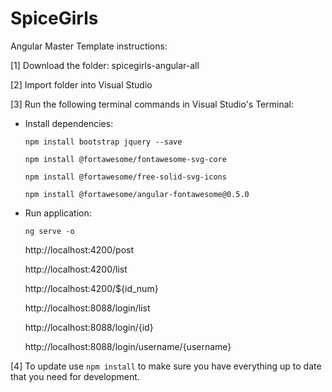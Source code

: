 # SpiceGirls

Angular Master Template instructions:

[1] Download the folder: spicegirls-angular-all

[2] Import folder into Visual Studio

[3] Run the following terminal commands in Visual Studio's Terminal:

- Install dependencies:

   `npm install bootstrap jquery --save`
   
   `npm install @fortawesome/fontawesome-svg-core`
  
   `npm install @fortawesome/free-solid-svg-icons`
  
   `npm install @fortawesome/angular-fontawesome@0.5.0`

- Run application:

   `ng serve -o`

  http://localhost:4200/post 
  
  http://localhost:4200/list
  
  http://localhost:4200/${id_num}
  
  http://localhost:8088/login/list
  
  http://localhost:8088/login/{id}
  
  http://localhost:8088/login/username/{username}

[4] To update use `npm install` to make sure you have everything up to date that you need for development.


